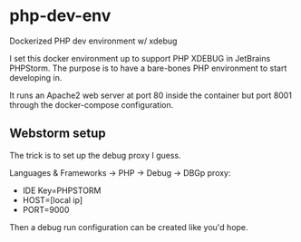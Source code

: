 # php-dev-env
Dockerized PHP dev environment w/ xdebug

I set this docker environment up to support PHP XDEBUG in JetBrains PHPStorm. The purpose is to have a bare-bones PHP environment to start developing in.

It runs an Apache2 web server at port 80 inside the container but port 8001 through the docker-compose configuration.

## Webstorm setup

The trick is to set up the debug proxy I guess.

Languages & Frameworks -> PHP -> Debug -> DBGp proxy:

- IDE Key=PHPSTORM
- HOST=[local ip]
- PORT=9000

Then a debug run configuration can be created like you'd hope.
